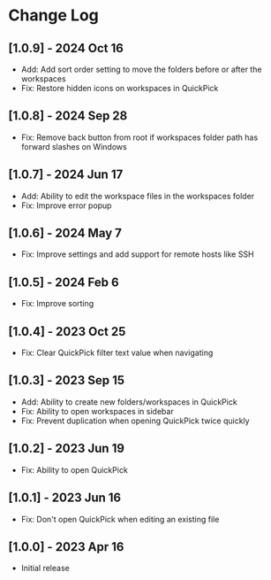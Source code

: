 # Change Log

## [1.0.9] - 2024 Oct 16
- Add: Add sort order setting to move the folders before or after the workspaces
- Fix: Restore hidden icons on workspaces in QuickPick

## [1.0.8] - 2024 Sep 28
- Fix: Remove back button from root if workspaces folder path has forward slashes on Windows

## [1.0.7] - 2024 Jun 17
- Add: Ability to edit the workspace files in the workspaces folder
- Fix: Improve error popup

## [1.0.6] - 2024 May 7
- Fix: Improve settings and add support for remote hosts like SSH

## [1.0.5] - 2024 Feb 6
- Fix: Improve sorting

## [1.0.4] - 2023 Oct 25
- Fix: Clear QuickPick filter text value when navigating

## [1.0.3] - 2023 Sep 15
- Add: Ability to create new folders/workspaces in QuickPick
- Fix: Ability to open workspaces in sidebar
- Fix: Prevent duplication when opening QuickPick twice quickly

## [1.0.2] - 2023 Jun 19
- Fix: Ability to open QuickPick

## [1.0.1] - 2023 Jun 16
- Fix: Don't open QuickPick when editing an existing file

## [1.0.0] - 2023 Apr 16
- Initial release

